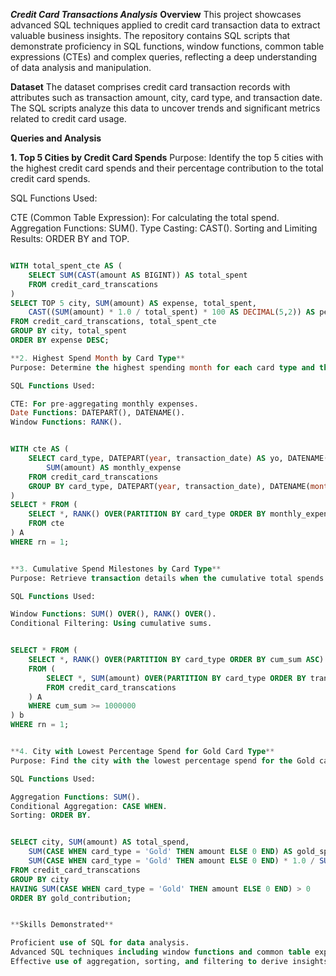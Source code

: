 ***Credit Card Transactions Analysis***
**Overview**
This project showcases advanced SQL techniques applied to credit card transaction data to extract valuable business insights. 
The repository contains SQL scripts that demonstrate proficiency in SQL functions, window functions, common table expressions (CTEs)
and complex queries, reflecting a deep understanding of data analysis and manipulation.

**Dataset**
The dataset comprises credit card transaction records with attributes such as transaction amount, city, card type, and transaction date. 
The SQL scripts analyze this data to uncover trends and significant metrics related to credit card usage.

**Queries and Analysis**

**1. Top 5 Cities by Credit Card Spends**
Purpose: Identify the top 5 cities with the highest credit card spends and their percentage contribution to the total credit card spends.

SQL Functions Used:

CTE (Common Table Expression): For calculating the total spend.
Aggregation Functions: SUM().
Type Casting: CAST().
Sorting and Limiting Results: ORDER BY and TOP.

```sql

WITH total_spent_cte AS (
    SELECT SUM(CAST(amount AS BIGINT)) AS total_spent 
    FROM credit_card_transcations
)
SELECT TOP 5 city, SUM(amount) AS expense, total_spent,
    CAST((SUM(amount) * 1.0 / total_spent) * 100 AS DECIMAL(5,2)) AS percentage_contribution
FROM credit_card_transcations, total_spent_cte
GROUP BY city, total_spent
ORDER BY expense DESC;

**2. Highest Spend Month by Card Type**
Purpose: Determine the highest spending month for each card type and the amount spent.

SQL Functions Used:

CTE: For pre-aggregating monthly expenses.
Date Functions: DATEPART(), DATENAME().
Window Functions: RANK().


WITH cte AS (
    SELECT card_type, DATEPART(year, transaction_date) AS yo, DATENAME(month, transaction_date) AS mo,
        SUM(amount) AS monthly_expense
    FROM credit_card_transcations
    GROUP BY card_type, DATEPART(year, transaction_date), DATENAME(month, transaction_date)
)
SELECT * FROM (
    SELECT *, RANK() OVER(PARTITION BY card_type ORDER BY monthly_expense DESC) AS rn
    FROM cte
) A
WHERE rn = 1;


**3. Cumulative Spend Milestones by Card Type**
Purpose: Retrieve transaction details when the cumulative total spends reach 1,000,000 for each card type.

SQL Functions Used:

Window Functions: SUM() OVER(), RANK() OVER().
Conditional Filtering: Using cumulative sums.


SELECT * FROM (
    SELECT *, RANK() OVER(PARTITION BY card_type ORDER BY cum_sum ASC) AS rn
    FROM (
        SELECT *, SUM(amount) OVER(PARTITION BY card_type ORDER BY transaction_date, transaction_id) AS cum_sum
        FROM credit_card_transcations
    ) A
    WHERE cum_sum >= 1000000
) b
WHERE rn = 1;


**4. City with Lowest Percentage Spend for Gold Card Type**
Purpose: Find the city with the lowest percentage spend for the Gold card type.

SQL Functions Used:

Aggregation Functions: SUM().
Conditional Aggregation: CASE WHEN.
Sorting: ORDER BY.


SELECT city, SUM(amount) AS total_spend,
    SUM(CASE WHEN card_type = 'Gold' THEN amount ELSE 0 END) AS gold_spend,
    SUM(CASE WHEN card_type = 'Gold' THEN amount ELSE 0 END) * 1.0 / SUM(amount) * 100 AS gold_contribution
FROM credit_card_transcations
GROUP BY city
HAVING SUM(CASE WHEN card_type = 'Gold' THEN amount ELSE 0 END) > 0
ORDER BY gold_contribution;


**Skills Demonstrated**

Proficient use of SQL for data analysis.
Advanced SQL techniques including window functions and common table expressions (CTEs).
Effective use of aggregation, sorting, and filtering to derive insights from data.
